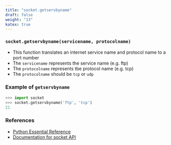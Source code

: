 ```yaml
---
title: "socket.getservbyname"
draft: false
weight: "13"
katex: true
---
```


### `socket.getservbyname(servicename, protocolname)`
- This function translates an internet service name and protocol name to a port number
- The `servicename` represents the service name (e.g. ftp)
- The `protocolname` represents tbe protocol name (e.g. tcp)
- The `protocolname` should be `tcp` or `udp`

### Example of `getservbyname`

```python
>>> import socket
>>> socket.getservbyname('ftp', 'tcp')
21
```

### References
- [Python Essential Reference](http://index-of.co.uk/Python/Python%20Essential%20Reference,%20Fourth%20Edition.pdf)
- [Documentation for socket API](https://docs.python.org/3/library/socket.html)
